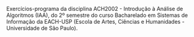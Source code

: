 Exercícios-programa da disciplina ACH2002 - Introdução à Análise de Algoritmos (IAA), do 2º semestre do curso Bacharelado em Sistemas de Informação da EACH-USP (Escola de Artes, Ciências e Humanidades - Universidade de São Paulo).
